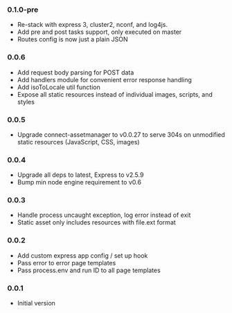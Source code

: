 ### 0.1.0-pre
* Re-stack with express 3, cluster2, nconf, and log4js.
* Add pre and post tasks support, only executed on master
* Routes config is now just a plain JSON

### 0.0.6
* Add request body parsing for POST data
* Add handlers module for convenient error response handling
* Add isoToLocale util function
* Expose all static resources instead of individual images, scripts, and styles

### 0.0.5
* Upgrade connect-assetmanager to v0.0.27 to serve 304s on unmodified static resources (JavaScript, CSS, images)
 
### 0.0.4
* Upgrade all deps to latest, Express to v2.5.9
* Bump min node engine requirement to v0.6

### 0.0.3 
* Handle process uncaught exception, log error instead of exit
* Static asset only includes resources with file.ext format

### 0.0.2
* Add custom express app config / set up hook
* Pass error to error page templates
* Pass process.env and run ID to all page templates

### 0.0.1
* Initial version
